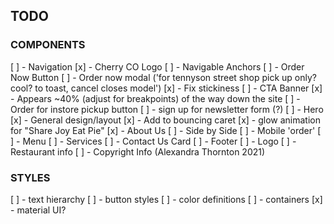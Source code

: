 ## TODO
### COMPONENTS

[ ] - Navigation
  [x] - Cherry CO Logo
  [ ] - Navigable Anchors
  [ ] - Order Now Button
  [ ] - Order now modal ('for tennyson street shop pick up only? cool? to toast, cancel closes model')
  [x] - Fix stickiness
[ ] - CTA Banner
  [x] - Appears ~40% (adjust for breakpoints) of the way down the site
  [ ] - Order for instore pickup button
  [ ] - sign up for newsletter form (?)
[ ] - Hero 
  [x] - General design/layout
  [x] - Add <a> to bouncing caret
  [x] - glow animation for "Share Joy Eat Pie"
[x] - About Us
[ ] - Side by Side
  [ ] - Mobile 'order'
[ ] - Menu 
[ ] - Services 
[ ] - Contact Us Card
[ ] - Footer
  [ ] - Logo
  [ ] - Restaurant info
  [ ] - Copyright Info (Alexandra Thornton 2021)

### STYLES

[ ] - text hierarchy
[ ] - button styles
[ ] - color definitions
[ ] - containers 
[x] - material UI?
